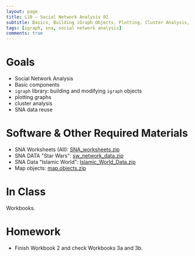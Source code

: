 ```yaml
---
layout: page
title: L10 — Social Network Analysis 02
subtitle: Basics, Building iGraph Objects, Plotting, Cluster Analysis, SNA Data Reuse
tags: [igraph, sna, social network analysis]
comments: true
---
```


# Goals

* Social Network Analysis
* Basic components
* `igraph` library: building and modifying `igraph` objects
* plotting graphs
* cluster analysis
* SNA data reuse


# Software & Other Required Materials

- SNA Worksheets (All): [SNA_worksheets.zip](https://univie-histr-2019.github.io/files/SNA_worksheets.zip)
- SNA DATA "Star Wars": [sw_network_data.zip](https://univie-histr-2019.github.io/files/sw_network_data_updated_190524.zip)
- SNA Data "Islamic World": [Islamic_World_Data.zip](https://univie-histr-2019.github.io/files/Islamic_World_Data.zip)
- Map objects: [map.objects.zip](https://univie-histr-2019.github.io/files/map.objects.zip)


# In Class

Workbooks.


# Homework

- Finish Workbook 2 and check Workbooks 3a and 3b.
